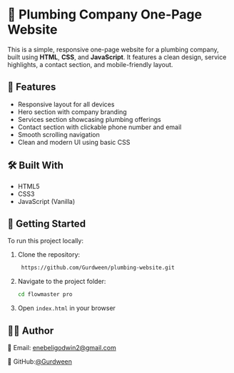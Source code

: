 # 🚿 Plumbing Company One-Page Website

This is a simple, responsive one-page website for a plumbing company, built using **HTML**, **CSS**, and **JavaScript**. It features a clean design, service highlights, a contact section, and mobile-friendly layout.

## 🔧 Features

- Responsive layout for all devices
- Hero section with company branding
- Services section showcasing plumbing offerings
- Contact section with clickable phone number and email
- Smooth scrolling navigation
- Clean and modern UI using basic CSS

## 🛠️ Built With

- HTML5
- CSS3
- JavaScript (Vanilla)

## 🚀 Getting Started

To run this project locally:

1. Clone the repository:
   ```bash
    https://github.com/Gurdween/plumbing-website.git
   
2. Navigate to the project folder:
   ```bash
   cd flowmaster pro
3. Open `index.html` in your browser

## 👨‍💻 Author

📧 Email: enebeligodwin2@gmail.com

🐙 GitHub:[@Gurdween](https://github.com/Gurdween)
